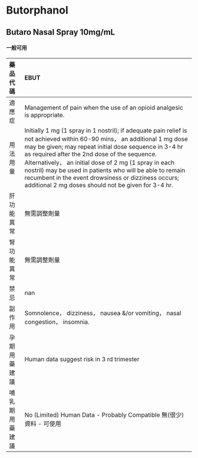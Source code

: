 # Butorphanol

## Butaro Nasal Spray 10mg/mL

#### 一般可用

| 藥品代碼       | EBUT                                                                                                                                                                                                                                                                                                                                                                                                                                                                  |
|:---------------|:----------------------------------------------------------------------------------------------------------------------------------------------------------------------------------------------------------------------------------------------------------------------------------------------------------------------------------------------------------------------------------------------------------------------------------------------------------------------|
| 適應症         | Management of pain when the use of an opioid analgesic is appropriate.                                                                                                                                                                                                                                                                                                                                                                                                |
| 用法用量       | Initially 1 mg (1 spray in 1 nostril); if adequate pain relief is not achieved within 60-90 mins， an additional 1 mg dose may be given; may repeat initial dose sequence in 3-4 hr as required after the 2nd dose of the sequence. Alternatively， an initial dose of 2 mg (1 spray in each nostril) may be used in patients who will be able to remain recumbent in the event drowsiness or dizziness occurs; additional 2 mg doses should not be given for 3-4 hr. |
| 肝功能異常     | 無需調整劑量                                                                                                                                                                                                                                                                                                                                                                                                                                                          |
| 腎功能異常     | 無需調整劑量                                                                                                                                                                                                                                                                                                                                                                                                                                                          |
| 禁忌           | nan                                                                                                                                                                                                                                                                                                                                                                                                                                                                   |
| 副作用         | Somnolence， dizziness， nausea &/or vomiting， nasal congestion， insomnia.                                                                                                                                                                                                                                                                                                                                                                                          |
| 孕期用藥建議   | Human data suggest risk in 3 rd trimester                                                                                                                                                                                                                                                                                                                                                                                                                             |
| 哺乳期用藥建議 | No (Limited) Human Data - Probably Compatible 無(很少)資料 - 可使用                                                                                                                                                                                                                                                                                                                                                                                                   |


